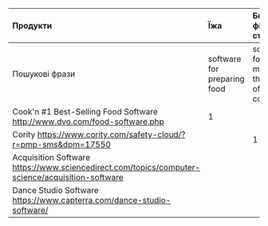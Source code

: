 | Продукти | Їжа    |     Бепека фізичного стану  | Отримання інформації|  Заняття танцями|
|:-------|:------------|:-------------|:-------------|:-------------|
|Пошукові фрази|software for preparing food| software for maintaining the safety of physical condition| software for information acquisition | software for learning dance|
|Cook'n #1 Best-Selling Food Software http://www.dvo.com/food-software.php| 1 | |  | |
|Cority https://www.cority.com/safety-cloud/?r=pmp-sms&dpm=17550|| 1|  | |
|Acquisition Software https://www.sciencedirect.com/topics/computer-science/acquisition-software|| | 1 | |
|Dance Studio Software https://www.capterra.com/dance-studio-software/|| |  | 1|
